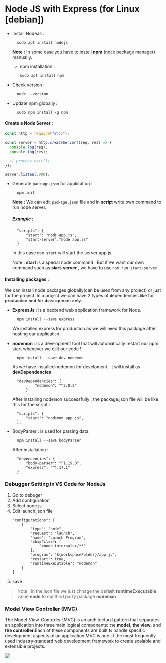 # Node JS with Express (for Linux [debian])

- Install NodeJs :

        sudo apt install nodejs

  **Note :** In some case you have to install **npm** (node package manager) manually.

  - npm installation :

        sudo apt install npm

- Check version :

        node --version

- Update npm globally :

        sudo npm install -g npm

#### Create a Node Server :

```js
const http = require("http");

const server = http.createServer((req, res) => {
  console.log(req);
  console.log(res);

  // process.exit();
});

server.listen(3000);
```

- Generate `package.json` for application :

        npm init

  **Note :** We can edit `package.json` file and in **script** write own command to run node server.

  ##### Example :

        "scripts": {
            "start": "node app.js",
            "start-server":"node app.js"
        }

  In this case `npm start` will start the server app.js

  Note : **start** is a special node command . But if we want our own command such as **start-server** , we have to use `npm run start-server`

#### Installing packages :

We can install node packages globally(can be used from any project) or just for the project.
In a project we can have 2 types of dependencies like for production and for development only.

- **ExpressJs** : is a backend web application framework for Node.

        npm install --save express

  We installed express for production as we will need this package after hosting our application.

- **nodemon** : is a development tool that will automatically restart our npm start whenever we edit our code !

        npm install --save-dev nodemon

  As we have installed nodemon for develoment , it will install as **devDependencies**

        "devDependencies": {
                "nodemon": "^2.0.2"
            }

  After installing nodemon successfully , the package.json file will be like this for the script :

        "scripts": {
            "start": "nodemon app.js",
        },

- BodyParser : is used for parsing data.

        npm install --save bodyParser

  After installation :

        "dependencies": {
            "body-parser": "^1.19.0",
            "express": "^4.17.1"
        }

### Debugger Setting in VS Code for NodeJs

<ol>
    <li>Go to debuger</li>
    <li>Add configuration</li>
    <li>Select node.js</li>
    <li>Edit launch.json file</li>

>

    "configurations": [
        {
            "type": "node",
            "request": "launch",
            "name": "Launch Program",
            "skipFiles": [
                "<node_internals>/**"
            ],
            "program": "${workspaceFolder}/app.js",
            "restart": true,
            "runtimeExecutable": "nodemon"
        }
    ]

<li>save</li>

</ol>

> Note : in the json file we just chnage the default **runtimeExecutable** value **node** to our third party package **nodemon**

### Model View Controller (MVC)

The Model-View-Controller (MVC) is an architectural pattern that separates an application into three main logical components: the **model**, **the view**, and **the controller**.Each of these components are built to handle specific development aspects of an application.MVC is one of the most frequently used industry-standard web development framework to create scalable and extensible projects.

![](https://media.geeksforgeeks.org/wp-content/uploads/mvc-block-diagram.png)
